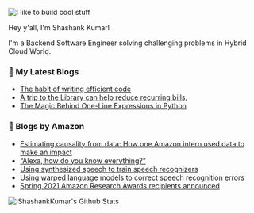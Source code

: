 ![I like to build cool stuff](https://res.cloudinary.com/dt8g3rhcy/image/upload/v1595929574/i_like_to_build_cool_shit._1_nzbwjh.png)

Hey y'all, I'm Shashank Kumar! 

I'm a Backend Software Engineer solving challenging problems in Hybrid Cloud World.

### 📕 My Latest Blogs
<!-- BLOG-POST-LIST:START -->
- [The habit of writing efficient code](https://medium.com/@ishashankkumar/the-habit-of-writing-efficient-code-153b05f04269?source=rss-d24dda280d5f------2)
- [A trip to the Library can help reduce recurring bills.](https://medium.com/swlh/a-trip-to-the-library-can-help-reduce-recurring-bills-23bca495cdf5?source=rss-d24dda280d5f------2)
- [The Magic Behind One-Line Expressions in Python](https://medium.com/swlh/the-magic-behind-one-line-expressions-in-python-816c10180c5c?source=rss-d24dda280d5f------2)
<!-- BLOG-POST-LIST:END -->

### 📕 Blogs by Amazon
<!-- AMAZON-BLOG-POST-LIST:START -->
- [Estimating causality from data: How one Amazon intern used data to make an impact](https://www.amazon.science/working-at-amazon/estimating-causality-from-data-how-one-amazon-intern-used-data-to-make-an-impact)
- [“Alexa, how do you know everything?”](https://www.amazon.science/working-at-amazon/alexa-how-do-you-know-everything)
- [Using synthesized speech to train speech recognizers](https://www.amazon.science/blog/using-synthesized-speech-to-train-speech-recognizers)
- [Using warped language models to correct speech recognition errors](https://www.amazon.science/blog/using-warped-language-models-to-correct-speech-recognition-errors)
- [Spring 2021 Amazon Research Awards recipients announced](https://www.amazon.science/research-awards/program-updates/spring-2021-amazon-research-awards-recipients-announced)
<!-- AMAZON-BLOG-POST-LIST:END -->



<img align="center" alt="iShashankKumar's Github Stats" src="https://github-readme-stats.vercel.app/api?username=ishashankkumar&show_icons=true&hide_border=true" />
